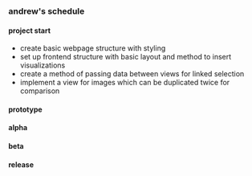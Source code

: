 ### andrew's schedule

#### project start
- create basic webpage structure with styling
- set up frontend structure with basic layout and method to insert visualizations
- create a method of passing data between views for linked selection
- implement a view for images which can be duplicated twice for comparison

#### prototype

#### alpha

#### beta

#### release
